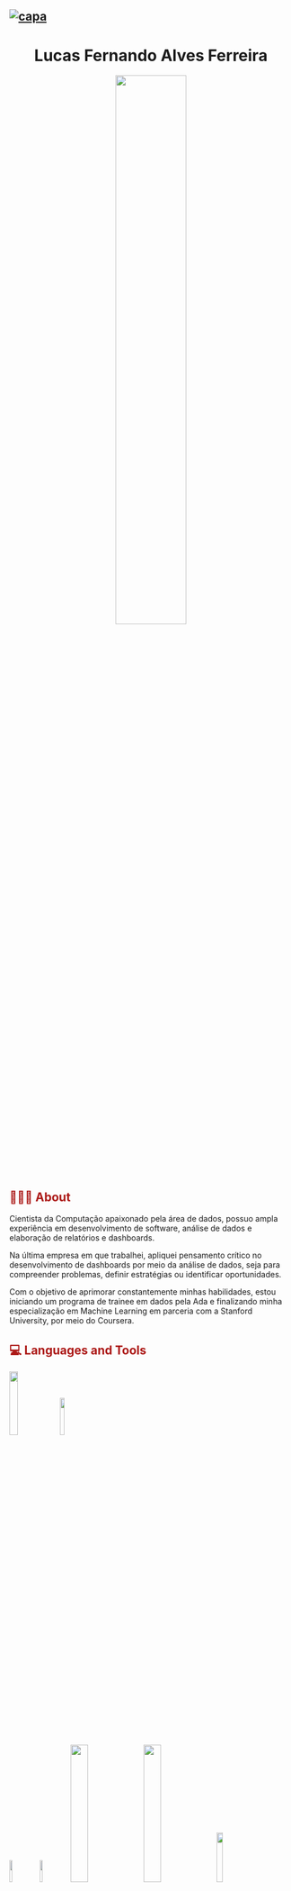 [![capa](https://cdn.discordapp.com/attachments/1167794667132297257/1167875357580464229/Sem_titulo.png?ex=654fb7af&is=653d42af&hm=bdffe293927aa532de1e1756fd10a5432275d6739b1d95a05475c70f67e32006&)](https://github.com/lfaferreira?tab=repositories)
---
<div align="center">
	<h1>Lucas Fernando Alves Ferreira</h1>
</div>
 

 <div id="header" align="center"> 
   <img width="50%" src="https://cdn.discordapp.com/attachments/1167794667132297257/1167877861424767178/dafdsfd-removebg-preview.png?ex=654fba04&is=653d4504&hm=2b68a73265de99f7ec2d995a88ab59955d7e65c25eb813d2e6b7df07148663f3&"/>
 </div> 


 
## <font color="#ac1917">👨🏻‍💻 About</font>
Cientista da Computação apaixonado pela área de dados, possuo ampla experiência em desenvolvimento de software, análise de dados e elaboração de relatórios e dashboards.

Na última empresa em que trabalhei, apliquei pensamento crítico no desenvolvimento de dashboards por meio da análise de dados, seja para compreender problemas, definir estratégias ou identificar oportunidades.

Com o objetivo de aprimorar constantemente minhas habilidades, estou iniciando um programa de trainee em dados pela Ada e finalizando minha especialização em Machine Learning em parceria com a Stanford University, por meio do Coursera.

## <font color="#ac1917">💻 Languages and Tools </font>
<div>
	<div class="languages">
		<img width="17%" src="https://cdn.discordapp.com/attachments/1167830637076553818/1167831224153296917/java-logo-1.png?ex=654f8e95&is=653d1995&hm=74264a831f1885bf641621b1428e43c885223b5f9d9afc3ccd7b60025cc20e24&"/>
		<img width="13%" src="https://cdn.discordapp.com/attachments/1167830637076553818/1167830748380811336/Python_logo_01.svg.png?ex=654f8e23&is=653d1923&hm=856f06d7bac4553b10f387585cc8b6e38f46744c2d632b3cc678e71b2937a1e3&"/>
	</div>
	<div class="tolls">
		<img width="10%" src="https://cdn.discordapp.com/attachments/1167830637076553818/1167847961275924521/Pandas_logo.svg.png?ex=654f9e2b&is=653d292b&hm=9f52a72922655f47e9b0583a35bbbc68770a8b7f1067b151d04c5d50d9b7fa68&"/>
		<img width="10%" src="https://cdn.discordapp.com/attachments/1167830637076553818/1167865723738148965/2560px-Scikit_learn_logo_small.svg.png?ex=654faeb6&is=653d39b6&hm=5afea78e60ac703228a1a2de4e8e8226af83d9b98a843801e41f8f96ab343cbd&"/>
		<img width="25%" src="https://cdn.discordapp.com/attachments/1167830637076553818/1167867278625349682/matplot_title_logo.png?ex=654fb029&is=653d3b29&hm=d7af3211771045cc2a39b5f1d3cda4137b32cb798baacb26a2b97bf1b48e6f7d&"/>
		<img width="25%" src="https://cdn.discordapp.com/attachments/1167830637076553818/1167848419029700729/2560px-NumPy_logo_2020.svg.png?ex=654f9e98&is=653d2998&hm=c42f846ce130efce1daebb30b1589173bda1555dad46742ac92248fab580ca50&"/>
		<img width="15%" src="https://cdn.discordapp.com/attachments/1167830637076553818/1167868262986547250/Oracle-Symbol.png?ex=654fb113&is=653d3c13&hm=8fa92c2345ce280a1f7a3ec9a4832453bf4ae213d961b217b13f0d1cb46889fe&"/>
		<img width="15%" src="https://cdn.discordapp.com/attachments/1167830637076553818/1167867940117422191/mysql-logo-png-transparent.png?ex=654fb0c6&is=653d3bc6&hm=2b5dcbd8a414e140994069bb4b2c2f45eb3969aae29c420dfacfe46e76af3371&"/>
		<img width="10%" src="https://cdn.discordapp.com/attachments/1167830637076553818/1167868657863491775/Git-Icon-1788C.png?ex=654fb171&is=653d3c71&hm=dec7d2ffdd00270ad44bb22b2ac6950fea6a42ef4b764212434402495d5299a6&"/>
		<img width="10%" src="https://cdn.discordapp.com/attachments/1167830637076553818/1167868737538498741/25231.png?ex=654fb184&is=653d3c84&hm=1836fc86640528de71558bfa52396538202922477e46f51d9b560c753925999f&"/>
		<img width="10%" src="https://cdn.discordapp.com/attachments/1167830637076553818/1167868893608550462/630px-New_Power_BI_Logo.svg.png?ex=654fb1aa&is=653d3caa&hm=33841900a1a1849f70411293946448bb24797ca988c8e67ce1a76dd93f039a4e&"/>
		<img width="10%" src="https://cdn.discordapp.com/attachments/1167830637076553818/1167869545252401316/883px-Jupyter_logo.svg.png?ex=654fb245&is=653d3d45&hm=de25964b9b41a4febfa1809820ad272585a9d5319d589a5a074678363b1345f5&"/>
	</div>
</div>


## <font color="#ac1917"> 🚀 Top Repositories</font>
[![Readme Card](https://github-readme-stats.vercel.app/api/pin/?username=lfaferreira&repo=knn-wine\&title_color=fff\&icon_color=f9f9f9\&text_color=9f9f9f\&bg_color=151515)](https://github.com/lfaferreira/knn-wine)
[![Readme Card](https://github-readme-stats.vercel.app/api/pin/?username=lfaferreira&repo=knn-titanic\&title_color=fff\&icon_color=f9f9f9\&text_color=9f9f9f\&bg_color=151515)](https://github.com/lfaferreira/knn-titanic) 


<div align="center">
	<div class="final-image">
		<img width="25%" src="https://cdn.discordapp.com/attachments/1166584438411493416/1166757157761470494/229223263-cf2e4b07-2615-4f87-9c38-e37600f8381a.gif?ex=654ba647&is=65393147&hm=7f1798f2438d3311fa3ec1115b541ca5decd8b4cb3aae69bfb911bca125a623d&" />		
	</div>
	<i>A forma que você faz uma coisa, é a forma que você faz tudo!</i> 
	<div class="social">
		<a href="https://www.linkedin.com/in/lfaferreira/" target="_blank"><img src="https://img.shields.io/badge/-LinkedIn-%230077B5?style=for-the-badge&logo=linkedin&logoColor=white" target="_blank"></a> <a href = "mailto:lfafcursosvagas@gmail.com"><img src="https://img.shields.io/badge/-Gmail-%23333?style=for-the-badge&logo=gmail&logoColor=red" target="_blank"></a> <a href="https://www.kaggle.com/nandoferreira" target="_blank"><img src="https://img.shields.io/badge/Kaggle-20BEFF?style=for-the-badge&logo=Kaggle&logoColor=white" target="_blank"></a> <a  href="https://www.instagram.com/1lucasfernando/" target="_blank"><img src="https://img.shields.io/badge/-Instagram-%23E4405F?style=for-the-badge&logo=instagram&logoColor=white" target="_blank"></a>
	</div>
</div>


